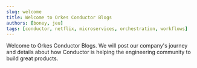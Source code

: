 ```yaml
---
slug: welcome 
title: Welcome to Orkes Conductor Blogs
authors: [boney, jeu]
tags: [conductor, netflix, microservices, orchestration, workflows]
---
```


Welcome to Orkes Conductor Blogs. We will post our company's journey and details about how Conductor is helping the
engineering community to build great products.


